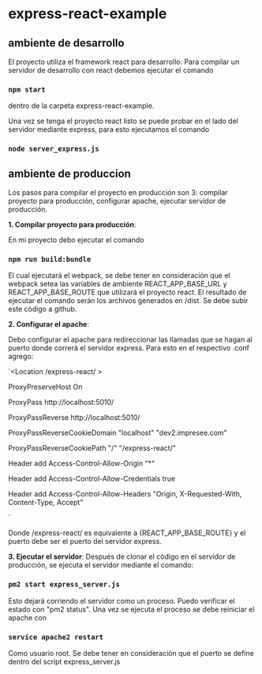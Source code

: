# express-react-example

## ambiente de desarrollo

El proyecto utiliza el framework react para desarrollo. Para compilar un servidor de desarrollo con react debemos ejecutar el comando 
### `npm start`
dentro de la carpeta express-react-example.

Una vez se tenga el proyecto react listo se puede probar en el lado del servidor mediante express, para esto ejecutamos el comando 
### `node server_express.js`

## ambiente de produccion

Los pasos para compilar el proyecto en producción son 3: compilar proyecto para producción, configurar apache, ejecutar servidor de producción.

**1. Compilar proyecto para producción**: 

En mi proyecto debo ejecutar el comando
### `npm run build:bundle`
El cual ejecutará el webpack, se debe tener en consideración que el webpack setea las variables de ambiente REACT_APP_BASE_URL y REACT_APP_BASE_ROUTE que utilizará el proyecto react. El resultado de ejecutar el comando serán los archivos generados en /dist. Se debe subir este código a github.

**2. Configurar el apache**:

Debo configurar el apache para redireccionar las llamadas que se hagan al puerto donde correrá el servidor express. Para esto en el respectivo .conf agrego:

`<Location /express-react/ >

  ProxyPreserveHost On
  
  ProxyPass  http://localhost:5010/
  
  ProxyPassReverse http://localhost:5010/
  
  ProxyPassReverseCookieDomain  "localhost"  "dev2.impresee.com"
  
  ProxyPassReverseCookiePath  "/"  "/express-react/"
  
  Header add Access-Control-Allow-Origin "*"
  
  Header add Access-Control-Allow-Credentials true
  
  Header add Access-Control-Allow-Headers "Origin, X-Requested-With, Content-Type, Accept"
  
</Location> `

Donde /express-react/ es equivalente a {REACT_APP_BASE_ROUTE} y el puerto debe ser el puerto del servidor express.

**3. Ejecutar el servidor**:
Después de clonar el código en el servidor de producción, se ejecuta el servidor mediante el comando:
### `pm2 start express_server.js`
Esto dejará corriendo el servidor como un proceso. Puedo verificar el estado con "pm2 status". Una vez se ejecuta el proceso se debe reiniciar el apache con
### `service apache2 restart`
Como usuario root. 
Se debe tener en consideración que el puerto se define dentro del script express_server.js
